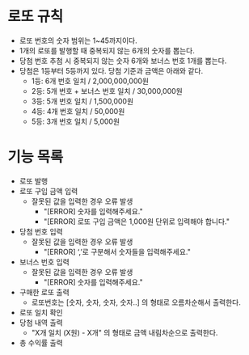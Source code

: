 # 로또 규칙

- 로또 번호의 숫자 범위는 1~45까지이다.
- 1개의 로또를 발행할 때 중복되지 않는 6개의 숫자를 뽑는다.
- 당첨 번호 추첨 시 중복되지 않는 숫자 6개와 보너스 번호 1개를 뽑는다.
- 당첨은 1등부터 5등까지 있다. 당첨 기준과 금액은 아래와 같다.
    - 1등: 6개 번호 일치 / 2,000,000,000원
    - 2등: 5개 번호 + 보너스 번호 일치 / 30,000,000원
    - 3등: 5개 번호 일치 / 1,500,000원
    - 4등: 4개 번호 일치 / 50,000원
    - 5등: 3개 번호 일치 / 5,000원

# 기능 목록
- 로또 발행
- 로또 구입 금액 입력
  - 잘못된 값을 입력한 경우 오류 발생
    - "[ERROR] 숫자를 입력해주세요."
    - "[ERROR] 로또 구입 금액은 1,000원 단위로 입력해야 합니다."
- 당첨 번호 입력
  - 잘못된 값을 입력한 경우 오류 발생
    - "[ERROR] ‘,’로 구분해서 숫자들을 입력해주세요."
- 보너스 번호 입력
  - 잘못된 값을 입력한 경우 오류 발생
    - "[ERROR] 숫자를 입력해주세요."
- 구매한 로또 출력
  - 로또번호는 [숫자, 숫자, 숫자, 숫자..] 의 형태로 오름차순해서 출력한다.
- 로또 일치 확인
- 당첨 내역 출력
  - "X개 일치 (X원) - X개" 의 형태로 금액 내림차순으로 출력한다.
- 총 수익률 출력